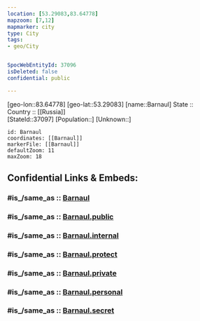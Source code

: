 ```yaml
---
location: [53.29083,83.64778] 
mapzoom: [7,12] 
mapmarker: city 
type: City
tags:
- geo/City


SpocWebEntityId: 37096
isDeleted: false
confidential: public

---
```

[geo-lon::83.64778] 
[geo-lat::53.29083] 
[name::Barnaul] 
State ::  
Country :: [[Russia]]  
[StateId::37097] 
[Population::] 
[Unknown::] 


```leaflet
id: Barnaul
coordinates: [[Barnaul]] 
markerFile: [[Barnaul]] 
defaultZoom: 11 
maxZoom: 18
```


## Confidential Links & Embeds: 

### #is_/same_as :: [Barnaul](/_Standards/Earth/Continent/Asia/Asia~North/Asia~Siberia/Altai~Republic/City/Barnaul.md) 

### #is_/same_as :: [Barnaul.public](/_public/Earth/Continent/Asia/Asia~North/Asia~Siberia/Altai~Republic/City/Barnaul.public.md) 

### #is_/same_as :: [Barnaul.internal](/_internal/Earth/Continent/Asia/Asia~North/Asia~Siberia/Altai~Republic/City/Barnaul.internal.md) 

### #is_/same_as :: [Barnaul.protect](/_protect/Earth/Continent/Asia/Asia~North/Asia~Siberia/Altai~Republic/City/Barnaul.protect.md) 

### #is_/same_as :: [Barnaul.private](/_private/Earth/Continent/Asia/Asia~North/Asia~Siberia/Altai~Republic/City/Barnaul.private.md) 

### #is_/same_as :: [Barnaul.personal](/_personal/Earth/Continent/Asia/Asia~North/Asia~Siberia/Altai~Republic/City/Barnaul.personal.md) 

### #is_/same_as :: [Barnaul.secret](/_secret/Earth/Continent/Asia/Asia~North/Asia~Siberia/Altai~Republic/City/Barnaul.secret.md)

